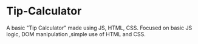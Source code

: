 # Tip-Calculator
A basic "Tip Calculator" made using JS, HTML, CSS. Focused on basic JS logic, DOM manipulation ,simple use of HTML and CSS.
